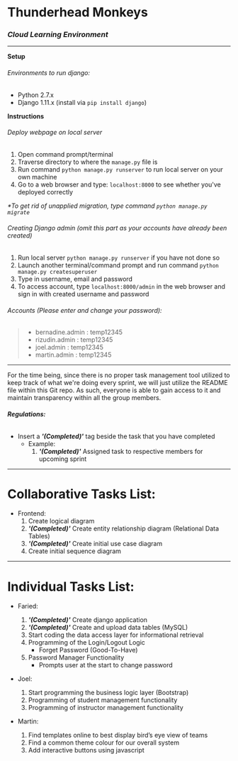 # Thunderhead Monkeys
### _**Cloud Learning Environment**_

--------------------------------------------------------------------------------


**Setup**
###### Environments to run django:
* Python 2.7.x
* Django 1.11.x (install via `pip install django`)    


**Instructions**
###### Deploy webpage on local server
1. Open command prompt/terminal
1. Traverse directory to where the `manage.py` file is
2. Run command `python manage.py runserver` to run local server on your own machine
3. Go to a web browser and type: `localhost:8000` to see whether you've deployed correctly  

_*To get rid of unapplied migration, type command `python manage.py migrate`_


###### Creating Django admin (omit this part as your accounts have already been created)
1.	Run local server `python manage.py runserver` if you have not done so
2.	Launch another terminal/command prompt and run command `python manage.py createsuperuser`
3.	Type in username, email and password
4.	To access account, type `localhost:8000/admin` in the web browser and sign in with created username and password  


###### Accounts (Please enter and change your password):
> * bernadine.admin : temp12345
> * rizudin.admin : temp12345
> * joel.admin : temp12345
> * martin.admin : temp12345  


--------------------------------------------------------------------------------


For the time being, since there is no proper task management tool utilized to keep track of what we're doing every sprint, we will just utilize the README file within this Git repo. As such, everyone is able to gain access to it and maintain transparency within all the group members.

###### **Regulations:**
* Insert a _**'(Completed)'**_ tag beside the task that you have completed  
    - Example:  
        1. _**'(Completed)'**_ Assigned task to respective members for upcoming sprint


--------------------------------------------------------------------------------


# **Collaborative Tasks List:**
* Frontend:
    1. Create logical diagram
    2. _**'(Completed)'**_ Create entity relationship diagram (Relational Data Tables)
    3. _**'(Completed)'**_ Create initial use case  diagram
    4. Create initial sequence diagram


--------------------------------------------------------------------------------


# **Individual Tasks List:**
* Faried:
    1. _**'(Completed)'**_ Create django application
    2. _**'(Completed)'**_ Create and upload data tables (MySQL)
    3. Start coding the data access layer for informational retrieval
    4. Programming of the Login/Logout Logic
        * Forget Password (Good-To-Have)
    5. Password Manager Functionality
        * Prompts user at the start to change password

* Joel:
    1. Start programming the business logic layer (Bootstrap)
    2. Programming of student management functionality
    3. Programming of instructor management functionality

* Martin:
    1. Find templates online to best display bird’s eye view of teams
    2. Find a common theme colour for our overall system
    3. Add interactive buttons using javascript
